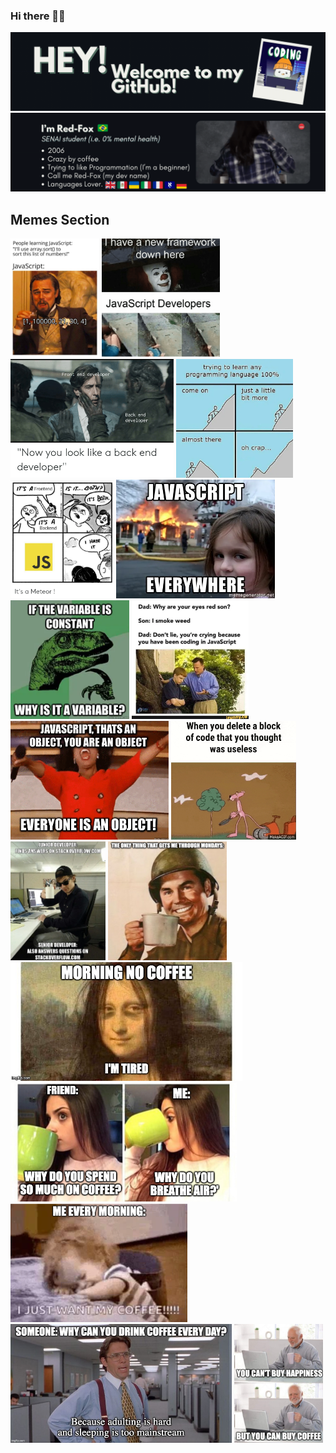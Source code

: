 ### Hi there 👋🏻
<img src='welcome.gif'> </img>
<img src='about_me.gif'> </img>

## Memes Section
  <div>
      <img src='/memes/meme1.jpg' width='auto' height = '190px'> </img>
      <img src='/memes/meme2.webp' width='auto' height = '190px'> </img>
      <img src='memes/meme3.webp' width='auto' height = '190px'> </img>
      <img src='/memes/meme4.webp' width='auto' height = '190px'> </img>
      <img src='/memes/meme5.webp' width='auto' height = '190px'> </img>
      <img src='/memes/meme6.webp' width='auto' height = '190px'> </img>
      <img src='/memes/meme7.webp' width='auto' height = '190px'> </img>
      <img src='/memes/meme8.webp' width='auto' height = '190px'> </img>
      <img src='/memes/meme9.gif' width='auto' height = '190px'> </img>
      <img src='/memes/meme10.gif' width='auto' height = '190px'> </img>
      <img src='/memes/meme11.webp' width='auto' height = '190px'> </img>
      <img src='/memes/meme17.png' width='auto' height = '190px'> </img>
      <img src='/memes/meme12.webp' width='auto' height = '190px'> </img>
      <img src='/memes/meme13.png' width='auto' height = '190px'> </img>
      <img src='/memes/meme14.png' width='auto' height = '190px'> </img>
      <img src='/memes/meme15.jpeg' width='auto' height = '190px'> </img>
      <img src='/memes/meme16.jpg' width='auto' height = '190px'> </img>
  </div>
<div>
